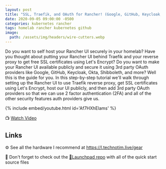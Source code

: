 ```yaml
---
layout: post
title: "SSL, Traefik, and OAuth for Rancher! (Google, GitHub, Keycloak, Azure, and more!)"
date: 2020-09-05 09:00:00 -0500
categories: kubernetes rancher
tags: homelab rancher kubernetes github
image:
  path: /assets/img/headers/wire-cutters.webp
---
```


Do you want to self host your Rancher UI securely in your homelab? Have you thought about putting your Rancher UI behind Traefik and your reverse proxy to get free SSL certificates using Let's Encrypt?  Do you want to make your Rancher UI available publicly and secure it using 3rd party OAuth providers like Google, GitHub, Keycloak, Okta, Shibboleth, and more?  Well this is the guide for you.  In this step-by-step tutorial we'll walk through setting up the Rancher UI to use Traefik reverse proxy, get SSL certificates using Let's Encrypt, host our UI publicly, and then add 3rd party OAuth providers so that we can use 2 factor authentication (2FA) and all of the other security features auth providers give us.

{% include embed/youtube.html id='Af7HXhElams' %}

📺 [Watch Video](https://www.youtube.com/watch?v=Af7HXhElams)

## Links

⚙️ See all the hardware I recommend at <https://l.technotim.live/gear>

🚀 Don't forget to check out the [🚀Launchpad repo](https://l.technotim.live/quick-start) with all of the quick start source files

